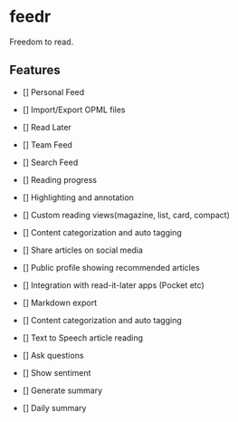 # feedr

Freedom to read.

## Features

- [] Personal Feed
- [] Import/Export OPML files
- [] Read Later
- [] Team Feed
- [] Search Feed
- [] Reading progress
- [] Highlighting and annotation
- [] Custom reading views(magazine, list, card, compact)
- [] Content categorization and auto tagging
- [] Share articles on social media
- [] Public profile showing recommended articles
- [] Integration with read-it-later apps (Pocket etc)
- [] Markdown export

- [] Content categorization and auto tagging
- [] Text to Speech article reading
- [] Ask questions
- [] Show sentiment
- [] Generate summary
- [] Daily summary
